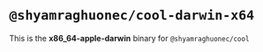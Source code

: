 # `@shyamraghuonec/cool-darwin-x64`

This is the **x86_64-apple-darwin** binary for `@shyamraghuonec/cool`
